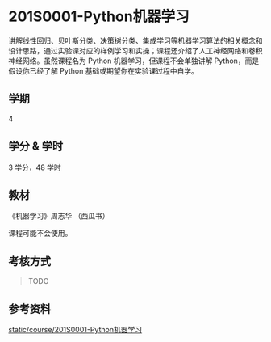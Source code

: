 # 201S0001-Python机器学习

讲解线性回归、贝叶斯分类、决策树分类、集成学习等机器学习算法的相关概念和设计思路，通过实验课对应的样例学习和实操；课程还介绍了人工神经网络和卷积神经网络。虽然课程名为 Python 机器学习，但课程不会单独讲解 Python，而是假设你已经了解 Python 基础或期望你在实验课过程中自学。

## 学期

4

## 学分 & 学时

3 学分，48 学时

## 教材

《机器学习》周志华 （西瓜书）

课程可能不会使用。

## 考核方式

> TODO

## 参考资料

[static/course/201S0001-Python机器学习](https://github.com/rurumuri/ysuse-2022/tree/master/static/course/201S0001-Python%E6%9C%BA%E5%99%A8%E5%AD%A6%E4%B9%A0)